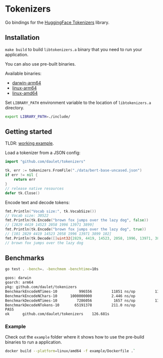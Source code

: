 # Tokenizers

Go bindings for the [HuggingFace Tokenizers](https://github.com/huggingface/tokenizers) library.

## Installation

`make build` to build `libtokenizers.a` binary that you need to run your application.

You can also use pre-built binaries.

Available binaries:
* [darwin-arm64](https://github.com/daulet/tokenizers/releases/latest/download/libtokenizers.darwin-arm64.tar.gz)
* [linux-arm64](https://github.com/daulet/tokenizers/releases/latest/download/libtokenizers.linux-arm64.tar.gz)
* [linux-amd64](https://github.com/daulet/tokenizers/releases/latest/download/libtokenizers.linux-amd64.tar.gz)


Set `LIBRARY_PATH` environment variable to the location of `libtokenizers.a` directory.

```sh
export LIBRARY_PATH=./include/
```

## Getting started

TLDR: [working example](example/main.go).

Load a tokenizer from a JSON config:
```go
import "github.com/daulet/tokenizers"

tk, err := tokenizers.FromFile("./data/bert-base-uncased.json")
if err != nil {
    return err
}
// release native resources
defer tk.Close()
```

Encode text and decode tokens:
```go
fmt.Println("Vocab size:", tk.VocabSize())
// Vocab size: 30522
fmt.Println(tk.Encode("brown fox jumps over the lazy dog", false))
// [2829 4419 14523 2058 1996 13971 3899]
fmt.Println(tk.Encode("brown fox jumps over the lazy dog", true))
// [101 2829 4419 14523 2058 1996 13971 3899 102]
fmt.Println(tk.Decode([]uint32{2829, 4419, 14523, 2058, 1996, 13971, 3899}, true))
// brown fox jumps over the lazy dog
```

## Benchmarks
```bash
go test . -bench=. -benchmem -benchtime=10s

goos: darwin
goarch: arm64
pkg: github.com/daulet/tokenizers
BenchmarkEncodeNTimes-10     	  996556	     11851 ns/op	     116 B/op	       6 allocs/op
BenchmarkEncodeNChars-10      1000000000	     2.446 ns/op	       0 B/op	       0 allocs/op
BenchmarkDecodeNTimes-10     	 7286056	      1657 ns/op	     112 B/op	       4 allocs/op
BenchmarkDecodeNTokens-10    	65191378	     211.0 ns/op	       7 B/op	       0 allocs/op
PASS
ok  	github.com/daulet/tokenizers	126.681s
```


### Example

Check out the `example` folder where it shows how to use the pre-build binaries to run a application.

```sh
docker build --platform=linux/amd64 -f example/Dockerfile .`
```
